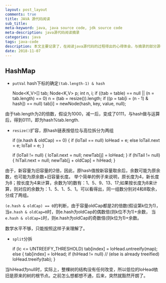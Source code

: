 ```yaml
---
layout: post_layout
comments: true
title: JAVA 源代码阅读
sub_title: 
meta-keyword: java, java source code, jdk source code
meta-description: java源代码阅读摘录
categories: java
tags: java-code
description: 本文主要记录了，在阅读java源代码的过程得出的心得体会，与摘录的部分源代码。
date: 2018-11-07
---
```


## HashMap

* `putVal` hash下标的确定`(tab.length-1) & hash`


    Node<K,V>[] tab; Node<K,V> p; int n, i;
    if ((tab = table) == null || (n = tab.length) == 0)
        n = (tab = resize()).length;
    if ((p = tab[i = (n - 1) & hash]) == null)
        tab[i] = newNode(hash, key, value, null);

由于tab.length为2的倍数，假设为1000，减一后，变成了0111，与hash做与运算后，得到0111，即为hash%tab.length.

* `resize()`扩容，原hash链表按低位与高位拆分为两组


    if ((e.hash & oldCap) == 0) {
        if (loTail == null)
            loHead = e;
        else
            loTail.next = e;
        loTail = e;
    }

    if (loTail != null) {
        loTail.next = null;
        newTab[j] = loHead;
    }
    if (hiTail != null) {
        hiTail.next = null;
        newTab[j + oldCap] = hiHead;
    }

由于，新容量为旧容量的2倍，因此，原hash值按新容量取余后，余数可能为原余数，也可能为原余数+旧容量长度。
举个简单的例子来说明，原长度为4，新长度为8；按长度为4来计算，余数为1的数有：1、5、9、13、17;如果按长度为8来计算，则对应的余数为：1、5、1、5、1。可以看得出，同一组数分别对4和8取余，分成了两组。

`(e.hash & oldCap) == 0`的判断，由于容量oldCap都是2的倍数(假设第k位为1)，当`e.hash & oldCap=0`时，则e.hash为oldCap的偶数倍(则k位不为1)+余数，
当`e.hash & oldCap=1`时，则e.hash为oldCap的奇数倍(则k位为1)+余数。

数学水平不够，只能按照这样子来理解了。

* `split`分拆
    

    if (lc <= UNTREEIFY_THRESHOLD)
        tab[index] = loHead.untreeify(map);
    else {
        tab[index] = loHead;
        if (hiHead != null) // (else is already treeified)
            loHead.treeify(tab);
    }


当hiHead为null时，实际上，整棵树的结构没有任何改变，所以低位的loHead依旧是原来的树的根节点。之前怎么想都想不通，后来，突然就豁然开朗了。